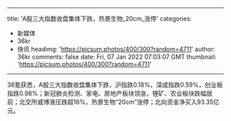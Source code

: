 
---
title: 'A股三大指数收盘集体下跌，热景生物_20cm_涨停'
categories: 
 - 新媒体
 - 36kr
 - 快讯
headimg: 'https://picsum.photos/400/300?random=4711'
author: 36kr
comments: false
date: Fri, 07 Jan 2022 07:03:07 GMT
thumbnail: 'https://picsum.photos/400/300?random=4711'
---

<div>   
36氪获悉，A股三大指数收盘集体下跌，沪指跌0.18%，深成指跌0.59%，创业板指跌0.98%；新冠肺炎检测、家电、房地产板块领涨，锂矿、农业板块跌幅居前；北交所威博液压跌超16%，热景生物“20cm”涨停；北向资金净买入93.35亿元。  
</div>
            